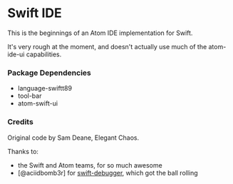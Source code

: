 # Swift IDE

This is the beginnings of an Atom IDE implementation for Swift.

It's very rough at the moment, and doesn't actually use much of the atom-ide-ui capabilities.


### Package Dependencies

- language-swiftt89
- tool-bar
- atom-swift-ui

### Credits

Original code by Sam Deane, Elegant Chaos.

Thanks to:

- the Swift and Atom teams, for so much awesome
- [@aciidbomb3r] for [swift-debugger](https://github.com/aciidb0mb3r/atom-swift-debugger), which got the ball rolling
